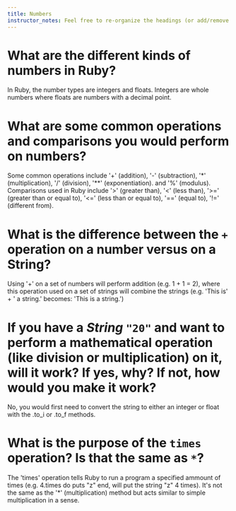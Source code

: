 ```yaml
---
title: Numbers
instructor_notes: Feel free to re-organize the headings (or add/remove headings) below. We included the headings for your benefit, but it's 100% fine if you want to write your responses in some different structure.
---
```


# What are the different kinds of numbers in Ruby?

In Ruby, the number types are integers and floats. Integers are whole numbers where floats are numbers with a decimal point.

# What are some common operations and comparisons you would perform on numbers?

Some common operations include '+' (addition), '-' (subtraction), '*' (multiplication), '/' (division), '**' (exponentiation). and '%' (modulus). Comparisons used in Ruby include '>' (greater than), '<' (less than), '>=' (greater than or equal to), '<=' (less than or equal to), '==' (equal to), '!=' (different from).

# What is the difference between the `+` operation on a number versus on a String?

Using '+' on a set of numbers will perform addition (e.g. 1 + 1 = 2), where this operation used on a set of strings will combine the strings (e.g. 'This is' + ' a string.' becomes: 'This is a string.')

# If you have a _String_ `"20"` and want to perform a mathematical operation (like division or multiplication) on it, will it work? If yes, why? If not, how would you make it work?

No, you would first need to convert the string to either an integer or float with the .to_i or .to_f methods.

# What is the purpose of the `times` operation? Is that the same as `*`?

The 'times' operation tells Ruby to run a program a specified ammount of times (e.g. 4.times do puts "z" end, will put the string "z" 4 times). It's not the same as the '*' (multiplication) method but acts similar to simple multiplication in a sense.
